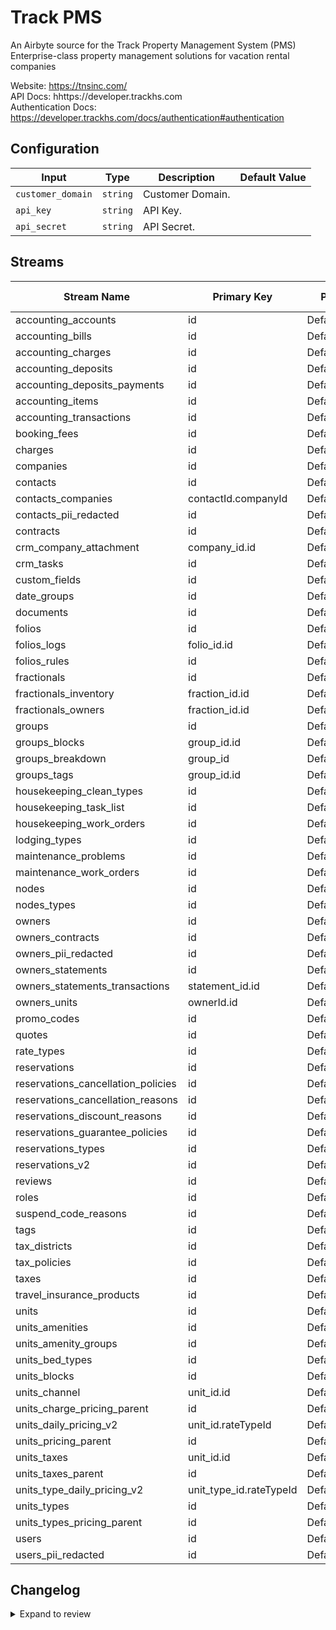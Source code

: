 # Track PMS
An Airbyte source for the Track Property Management System (PMS)  
Enterprise-class property management solutions for vacation rental companies  

Website: https://tnsinc.com/  
API Docs: hhttps://developer.trackhs.com  
Authentication Docs: https://developer.trackhs.com/docs/authentication#authentication  

## Configuration

| Input | Type | Description | Default Value |
|-------|------|-------------|---------------|
| `customer_domain` | `string` | Customer Domain.  |  |
| `api_key` | `string` | API Key.  |  |
| `api_secret` | `string` | API Secret.  |  |

## Streams
| Stream Name | Primary Key | Pagination | Supports Full Sync | Supports Incremental | API Docs |
|-------------|-------------|------------|---------------------|----------------------|----------------------|
| accounting_accounts | id | DefaultPaginator | ✅ |  ❌  | [Link](https://developer.trackhs.com/reference/getledgeraccounts) |
| accounting_bills | id | DefaultPaginator | ✅ |  ❌  | [Link](https://developer.trackhs.com/reference/getbillscollection) |
| accounting_charges | id | DefaultPaginator | ✅ |  ❌  | [Link](https://developer.trackhs.com/reference/getaccountingchargescollection) |
| accounting_deposits | id | DefaultPaginator | ✅ |  ❌  | Undocumented |
| accounting_deposits_payments | id | DefaultPaginator | ✅ |  ❌  | [Link](https://developer.trackhs.com/reference/getdepositpayments) |
| accounting_items | id | DefaultPaginator | ✅ |  ❌  | [Link](https://developer.trackhs.com/reference/getitemscollection) |
| accounting_transactions | id | DefaultPaginator | ✅ |  ❌  | [Link](https://developer.trackhs.com/reference/getowneridtransactionscollection) |
| booking_fees | id | DefaultPaginator | ✅ |  ❌  | [Link](https://developer.trackhs.com/reference/getbookingfees) |
| charges | id | DefaultPaginator | ✅ |  ❌  | [Link](https://developer.trackhs.com/reference/getchargescollection) |
| companies | id | DefaultPaginator | ✅ |  ✅  | [Link](https://developer.trackhs.com/reference/getcompanies) |
| contacts | id | DefaultPaginator | ✅ |  ✅  | [Link](https://developer.trackhs.com/reference/getcontacts) |
| contacts_companies | contactId.companyId | DefaultPaginator | ✅ |  ❌  | [Link](https://developer.trackhs.com/reference/getcontactcompanies) |
| contacts_pii_redacted | id | DefaultPaginator | ✅ |  ✅  | [Link](https://developer.trackhs.com/reference/getcontacts) |
| contracts | id | DefaultPaginator | ✅ |  ❌  | [Link](https://developer.trackhs.com/reference/getownercontractcollection) |
| crm_company_attachment | company_id.id | DefaultPaginator | ✅ |  ❌  | [Link](https://developer.trackhs.com/reference/getcompanyattachments) |
| crm_tasks | id | DefaultPaginator | ✅ |  ❌  | [Link](https://developer.trackhs.com/reference/gettasks) |
| custom_fields | id | DefaultPaginator | ✅ |  ❌  | [Link](https://developer.trackhs.com/reference/getcustomfields) |
| date_groups | id | DefaultPaginator | ✅ |  ❌  | [Link](https://developer.trackhs.com/reference/getdategroupcollection) |
| documents | id | DefaultPaginator | ✅ |  ❌  | [Link](https://developer.trackhs.com/reference/getalldocuments) |
| folios | id | DefaultPaginator | ✅ |  ❌  | [Link](https://developer.trackhs.com/reference/getfolioscollection) |
| folios_logs | folio_id.id | DefaultPaginator | ✅ |  ❌  | Undocumented |
| folios_rules | id | DefaultPaginator | ✅ |  ❌  | [Link](https://developer.trackhs.com/reference/getfoliorulescollection) |
| fractionals | id | DefaultPaginator | ✅ |  ❌  | [Link](https://developer.trackhs.com/reference/get-pms-fractionals) |
| fractionals_inventory | fraction_id.id | DefaultPaginator | ✅ |  ❌  | [Link](https://developer.trackhs.com/reference/get-pms-fractionals-fractionalid-invetories) |
| fractionals_owners | fraction_id.id | DefaultPaginator | ✅ |  ❌  | [Link](https://developer.trackhs.com/reference/get-pms-fractionals-owners) |
| groups | id | DefaultPaginator | ✅ |  ❌  | [Link](https://developer.trackhs.com/reference/getgroupscollection) |
| groups_blocks | group_id.id | DefaultPaginator | ✅ |  ❌  | [Link](https://developer.trackhs.com/reference/getgroupblockmappingcollection) |
| groups_breakdown | group_id | DefaultPaginator | ✅ |  ❌  | [Link](https://developer.trackhs.com/reference/getgroupbreakdown) |
| groups_tags | group_id.id | DefaultPaginator | ✅ |  ❌  | [Link](https://developer.trackhs.com/reference/getgrouptagmappingcollection) |
| housekeeping_clean_types | id | DefaultPaginator | ✅ |  ❌  | [Link](https://developer.trackhs.com/reference/getcleantypes) |
| housekeeping_task_list | id | DefaultPaginator | ✅ |  ❌  | Undocumented |
| housekeeping_work_orders | id | DefaultPaginator | ✅ |  ✅  | [Link](https://developer.trackhs.com/reference/getworkorders) |
| lodging_types | id | DefaultPaginator | ✅ |  ❌  | [Link](https://developer.trackhs.com/reference/getlodgingtypescollection) |
| maintenance_problems | id | DefaultPaginator | ✅ |  ❌  | [Link](https://developer.trackhs.com/reference/getmaintenanceproblemscollection) |
| maintenance_work_orders | id | DefaultPaginator | ✅ |  ✅  | [Link](https://developer.trackhs.com/reference/getmaintworkorders) |
| nodes | id | DefaultPaginator | ✅ |  ❌  | [Link](https://developer.trackhs.com/reference/getnodes) |
| nodes_types | id | DefaultPaginator | ✅ |  ❌  | Undocumented |
| owners | id | DefaultPaginator | ✅ |  ✅  | [Link](https://developer.trackhs.com/reference/getownercollection) |
| owners_contracts | id | DefaultPaginator | ✅ |  ❌  | [Link](https://developer.trackhs.com/reference/getownercontractcollection) |
| owners_pii_redacted | id | DefaultPaginator | ✅ |  ✅  | [Link](https://developer.trackhs.com/reference/getownercollection) |
| owners_statements | id | DefaultPaginator | ✅ |  ❌  | [Link](https://developer.trackhs.com/reference/get-pms-statements) |
| owners_statements_transactions | statement_id.id | DefaultPaginator | ✅ |  ❌  | [Link](https://developer.trackhs.com/reference/getstatementtransactionscollection) |
| owners_units | ownerId.id | DefaultPaginator | ✅ |  ❌  | [Link](https://developer.trackhs.com/reference/getownerunitscollection) |
| promo_codes | id | DefaultPaginator | ✅ |  ❌  | [Link](https://developer.trackhs.com/reference/getpromocodesv2) |
| quotes | id | DefaultPaginator | ✅ |  ❌  | [Link](https://developer.trackhs.com/reference/getquotescollectionv2) |
| rate_types | id | DefaultPaginator | ✅ |  ❌  | Undocumented |
| reservations | id | DefaultPaginator | ✅ |  ✅  | [Link](https://developer.trackhs.com/reference/getreservations) |
| reservations_cancellation_policies | id | DefaultPaginator | ✅ |  ❌  | [Link](https://developer.trackhs.com/reference/getcancellationpolicies) |
| reservations_cancellation_reasons | id | DefaultPaginator | ✅ |  ❌  | [Link](https://developer.trackhs.com/reference/getcancellationreasons) |
| reservations_discount_reasons | id | DefaultPaginator | ✅ |  ❌  | [Link](https://developer.trackhs.com/reference/getdiscountreasons) |
| reservations_guarantee_policies | id | DefaultPaginator | ✅ |  ❌  | [Link](https://developer.trackhs.com/reference/get-pms-reservations-policies-guaranties) |
| reservations_types | id | DefaultPaginator | ✅ |  ❌  | [Link](https://developer.trackhs.com/reference/getreservationtypes) |
| reservations_v2 | id | DefaultPaginator | ✅ |  ✅  | [Link](https://developer.trackhs.com/reference/getreservations-1) |
| reviews | id | DefaultPaginator | ✅ |  ❌  | [Link](https://developer.trackhs.com/reference/getreviewscollection) |
| roles | id | DefaultPaginator | ✅ |  ❌  | Undocumented |
| suspend_code_reasons | id | DefaultPaginator | ✅ |  ❌  | [Link](https://developer.trackhs.com/reference/getsuspendcodereasons) |
| tags | id | DefaultPaginator | ✅ |  ❌  | [Link](https://developer.trackhs.com/reference/gettagscollection) |
| tax_districts | id | DefaultPaginator | ✅ |  ❌  | [Link](https://developer.trackhs.com/reference/gettaxdistrictscollection) |
| tax_policies | id | DefaultPaginator | ✅ |  ❌  | [Link](https://developer.trackhs.com/reference/gettaxpolicycollection) |
| taxes | id | DefaultPaginator | ✅ |  ❌  | [Link](https://developer.trackhs.com/reference/gettaxcollection) |
| travel_insurance_products | id | DefaultPaginator | ✅ |  ❌  | [Link](https://developer.trackhs.com/reference/gettravelinsuranceproducts) |
| units | id | DefaultPaginator | ✅ |  ✅  | [Link](https://developer.trackhs.com/reference/getchannelunits) |
| units_amenities | id | DefaultPaginator | ✅ |  ❌  | [Link](https://developer.trackhs.com/reference/getunitamenities) |
| units_amenity_groups | id | DefaultPaginator | ✅ |  ❌  | [Link](https://developer.trackhs.com/reference/getunitamenitygroups) |
| units_bed_types | id | DefaultPaginator | ✅ |  ❌  | [Link](https://developer.trackhs.com/reference/getbedtypescollection) |
| units_blocks | id | DefaultPaginator | ✅ |  ❌  | [Link](https://developer.trackhs.com/reference/getunitblockscollection) |
| units_channel | unit_id.id | DefaultPaginator | ✅ |  ❌  | [Link](https://developer.trackhs.com/reference/getunitchannelunitcollection) |
| units_charge_pricing_parent | id | DefaultPaginator | ✅ |  ❌  | [Link](https://developer.trackhs.com/reference/getchargescollection) |
| units_daily_pricing_v2 | unit_id.rateTypeId | DefaultPaginator | ✅ |  ❌  | [Link](https://developer.trackhs.com/reference/getv2unitdailypricing) |
| units_pricing_parent | id | DefaultPaginator | ✅ |  ✅  | [Link](https://developer.trackhs.com/reference/getchannelunits) |
| units_taxes | unit_id.id | DefaultPaginator | ✅ |  ❌  | [Link](https://developer.trackhs.com/reference/getunitchanneltaxcollection) |
| units_taxes_parent | id | DefaultPaginator | ✅ |  ✅  | [Link](https://developer.trackhs.com/reference/getchannelunits) |
| units_type_daily_pricing_v2 | unit_type_id.rateTypeId | DefaultPaginator | ✅ |  ❌  | [Link](https://developer.trackhs.com/reference/getv2unittypedailypricing) |
| units_types | id | DefaultPaginator | ✅ |  ❌  | [Link](https://developer.trackhs.com/reference/getunittypes-2) |
| units_types_pricing_parent | id | DefaultPaginator | ✅ |  ❌  | [Link](https://developer.trackhs.com/reference/getunittypes-2) |
| users | id | DefaultPaginator | ✅ |  ❌  | Undocumented |
| users_pii_redacted | id | DefaultPaginator | ✅ |  ❌  | Undocumented |

## Changelog

<details>
  <summary>Expand to review</summary>

| Version          | Date       | Subject        |
|------------------|------------|----------------|
| 4.1.0 | 2025-06-30 | Fix error handler, add scroll parameter for reservations endpoints, add booking fees endpoint, schema updates |
| 4.0.0 | 2025-03-30 | Prune units schema; fix docs; update error handler; diable connector auto schema determination |
| 3.0.0 | 2025-02-26 | Drop redundant streams & omit unneeded sensitive fields from accounting_* streams |
| 2.0.0 | 2025-02-13 | Rename and alphabetize folio_id stream |
| 1.0.0 | 2025-01-16 | Fix housekeeping_work_orders incremental field; add reservations endpoint |
| 0.1.0 | 2025-01-16 | Move kebab case streams to snake case; alphabetize streams |
| 0.0.1 | 2024-10-18 | Initial release by [@blakeflei](https://github.com/blakeflei) via Connector Builder|
</details>
